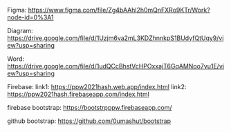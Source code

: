 Figma:  https://www.figma.com/file/Zg4bAAhl2h0mQnFXRo9KTr/Work?node-id=0%3A1

Diagram:  https://drive.google.com/file/d/1Uzjm6va2mL3KDZhnnkpS1BUdyfQtUqy9/view?usp=sharing

Word:  https://drive.google.com/file/d/1udQCcBhstVcHPOxxajT6GqAMNoo7yu1E/view?usp=sharing

Firebase: link1: https://ppw2021hash.web.app/index.html
	  link2: https://ppw2021hash.firebaseapp.com/index.html

firebase bootstrap: https://bootstrpppw.firebaseapp.com/

github bootstrap: https://github.com/0umashut/bootstrap